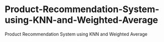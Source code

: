 # Product-Recommendation-System-using-KNN-and-Weighted-Average
Product Recommendation System using KNN and Weighted Average
